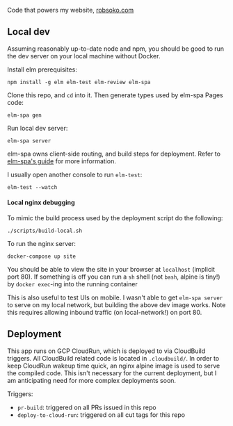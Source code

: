 Code that powers my website, [robsoko.com](http://robsoko.com)


## Local dev
Assuming reasonably up-to-date node and npm, you should be good to run the dev server on your local machine without Docker.

Install elm prerequisites:
 ```shell script
npm install -g elm elm-test elm-review elm-spa
```

Clone this repo, and `cd` into it. Then generate types used by elm-spa Pages code:
```shell script
elm-spa gen
```

Run local dev server:
```shell script
elm-spa server
```

elm-spa owns client-side routing, and build steps for deployment. Refer to [elm-spa's guide](https://www.elm-spa.dev/guide) for more information.

I usually open another console to run `elm-test`:
```shell script
elm-test --watch
```


#### Local nginx debugging
To mimic the build process used by the deployment script do the following:
```shell script
./scripts/build-local.sh
```

To run the nginx server:
```shell script
docker-compose up site
```

You should be able to view the site in your browser at `localhost` (implicit port 80).
If something is off you can run a `sh` shell (not `bash`, alpine is tiny!) by `docker exec`-ing into the running container

This is also useful to test UIs on mobile. I wasn't able to get `elm-spa server` to serve on my local network, but building the above dev image works. Note this requires allowing inbound traffic (on local-network!) on port 80.

## Deployment

This app runs on GCP CloudRun, which is deployed to via CloudBuild triggers. All CloudBuild related code is located in `.cloudbuild/`.
In order to keep CloudRun wakeup time quick, an nginx alpine image is used to serve the compiled code. This 
isn't necessary for the current deployment, but I am anticipating need for more complex deployments soon.


Triggers:
 - `pr-build`: triggered on all PRs issued in this repo
 - `deploy-to-cloud-run`: triggered on all cut tags for this repo  
